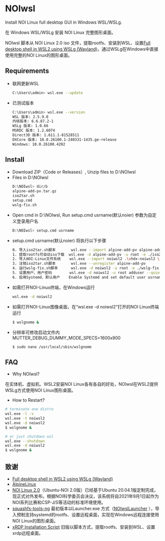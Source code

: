 # NOIwsl

Install NOI Linux full desktop GUI in Windows WSL/WSLg.

在 Windows WSL/WSLg 安装 NOI Linux 完整图形桌面。

NOIwsl 脚本从 NOI Linux 2.0 iso 文件，提取rootfs、安装到WSL、设置[Full desktop shell in WSL2 using WSLg (Wayland)](https://gist.github.com/tdcosta100/7def60bccc8ae32cf9cacb41064b1c0f)，通过WSLg在Windows中直接使用完整的NOI Linux的图形桌面。

## Requirements
* 联网更新WSL
  ```bash
  C:\Users\admin> wsl.exe --update
  ```
* 已测试版本
  ```bash
  C:\Users\admin> wsl.exe --version
  WSL 版本: 2.5.9.0
  内核版本: 6.6.87.2-1
  WSLg 版本: 1.0.66
  MSRDC 版本: 1.2.6074
  Direct3D 版本: 1.611.1-81528511
  DXCore 版本: 10.0.26100.1-240331-1435.ge-release
  Windows: 10.0.26100.4202
  ```

## Install
* Download ZIP（Code or Releases）, Unzip files to D:\NOIwsl
* Files in D:\NOIwsl
  ```bash
  D:\NOIwsl> dir/b
  alpine-add-pv.tar.gz
  iso2tar.sh
  setup.cmd
  wslg-fix.sh
  ```
* Open cmd in D:\NOIwsl, Run setup.cmd usrname(默认noier) 参数为自定义登录用户名
  ```bash
  D:\NOIwsl> setup.cmd usrname
  ```
* setup.cmd usrname(默认noier) 将执行以下步骤
  ```bash
  0. 导入iso2tar.sh脚本       wsl.exe --import alpine-add-pv alpine-add-pv alpine-add-pv.tar.gz --version 2
  1. 提取rootfs可自动iso下载  wsl.exe -d alpine-add-pv -u root -e ./iso2tar.sh ubuntu-noi-v2.0.iso /casper/filesystem.squashfs /root/rootfs.tar
  2. 导入NOI-Linux文件系统    wsl.exe --import noiwsl2 .\vhdx-noiwsl2 \\wsl.localhost\alpine-add-pv/root/rootfs.tar --version 2
  3. 注销iso2tar.sh脚本       wsl.exe --unregister alpine-add-pv
  4. 运行wslg-fix.sh脚本      wsl.exe -d noiwsl2 -u root -e ./wslg-fix.sh 
  5. 设置用户、用户密码        wsl.exe -d noiwsl2 -u root adduser --quiet --gecos '' usrname 
  6. 启用Systemd、默认用户    Enable Systemd and set default user usrname 
  ```
* 如需打开NOI-Linux终端，在Windows运行
  ```bash
  wsl.exe -d noiwsl2
  ```
* 如需打开NOI-Linux图像桌面，在“wsl.exe -d noiwsl2”打开的NOI Linux终端运行
  ```bash
  $ wslgnome &
  ```
* 分辨率可修改启动文件内 MUTTER_DEBUG_DUMMY_MODE_SPECS=1600x900
  ```bash
  $ sudo nano /usr/local/sbin/wslgnome
  ```
## FAQ
* Why NOIwsl?

在实体机、虚拟机、WSL2安装NOI Linux各有各自的好处，NOIwsl在WSL2提供WSLg方式使用NOI Linux图形桌面。

* How to Restart? 
```bash
# terminate one distro
wsl.exe -l -v
wsl.exe -t noiwsl2
wsl.exe -d noiwsl2
$ wslgnome &

# or just shutdown wsl
wsl.exe --shutdown
wsl.exe -d noiwsl2
$ wslgnome &
```

## 致谢
* [Full desktop shell in WSL2 using WSLg (Wayland)](https://gist.github.com/tdcosta100/7def60bccc8ae32cf9cacb41064b1c0f)
* [AlpineLinux](https://alpinelinux.org)
* [NOI Linux 2.0](https://www.noi.cn/gynoi/jsgz/2021-07-16/732450.shtml)（Ubuntu-NOI 2.0版）已经基于Ubuntu 20.04.1版定制完成，现正式对外发布。根据NOI科学委员会决议，该系统将自2021年9月1日起作为NOI系列比赛和CSP-J/S等活动的标准环境使用。
* [squashfs-tools-ng](https://github.com/AgentD/squashfs-tools-ng) 最初版本以Launcher.exe 方式（[NOIwslLauncher](https://github.com/wideyu/noiwslLauncher) ），导入预制支持systemd的rootfs、设置远程桌面，实现在Windows远程连接使用NOI Linux的图形桌面。
* [xRDP Installation Script](https://c-nergy.be) 旧版以脚本方式，提取rootfs、安装到WSL、设置xrdp远程桌面。
